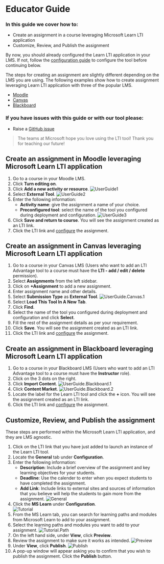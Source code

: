 # Educator Guide

### In this guide we cover how to:
- Create an assignment in a course leveraging Microsoft Learn LTI application
- Customize, Review, and Publish the assignment

By now, you should already configured the Learn LTI application in your LMS. If not, follow the [configuration guide](./CONFIGURATION_GUIDE.md) to configure the tool before continuing below.

The steps for creating an assignment are slightly different depending on the LMS you are using. The following examples show how to create assignment leveraging Learn LTI application with three of the popular LMS.

- [Moodle](#Create-an-assignment-in-Moodle-leveraging-Microsoft-Learn-LTI-application)
- [Canvas](#Create-an-assignment-in-Canvas-leveraging-Microsoft-Learn-LTI-application)
- [Blackboard](#Create-an-assignment-in-Blackboard-leveraging-Microsoft-Learn-LTI-application)

### If you have issues with this guide or with our tool please:
- Raise a [GitHub issue](https://github.com/microsoft/Learn-LTI/issues/new?WT.mc_id=learnlti-github-cxa)

> The teams at Microsoft hope you love using the LTI tool! Thank you for teaching our future!

## Create an assignment in Moodle leveraging Microsoft Learn LTI application

1. Go to a course in your Moodle LMS.
2. Click **Turn editing on**.
3. Click **Add a new activity or resource**. 
![UserGuide1](/images/UserGuide.1.PNG)
4. Select **External Tool**.
![UserGuide2](/images/UserGuide.2.PNG)
5. Enter the following information:
   * **Activity name**: give the assignment a name of your choice.
   * **Preconfigured tool**: select the name of the tool you configured during deployment and configuration.
![UserGuide3](/images/UserGuide.3.PNG)
7. Click **Save and return to course**. You will see the assignment created as an LTI link. 
6. Click the LTI link and [configure](#Customize-Review-and-Publish-the-assignment) the assignment.

## Create an assignment in Canvas leveraging Microsoft Learn LTI application

1. Go to a course in your Canvas LMS (Users who want to add an LTI Advantage tool to a course must have the **LTI - add / edit / delete** permission).
2. Select **Assignments** from the left sidebar.
3. Click on **+Assignment** to add a new assignment.
4. Enter assignment name and other details.
5. Select **Submission Type** as **External Tool**.
![UserGuide.Canvas.1](/images/UserGuide.Canvas.1.png)
6. Select **Load This Tool In A New Tab**.
7. Click **Find**.
8. Select the name of the tool you configured during deployment and configuration and click **Select**.
9. Fill the rest of the assignment details as per your requirement.
10. Click **Save**. You will see the assignment created as an LTI link.
11. Click the LTI link and [configure](#Customize-Review-and-Publish-the-assignment) the assignment.

## Create an assignment in Blackboard leveraging Microsoft Learn LTI application

1. Go to a course in your Blackboard LMS (Users who want to add an LTI Advantage tool to a course must have the **Instructor** role).
2. Click on the 3 dots on the right.
3. Click **Import Content**.
![UserGuide.Blackboard.1](/images/UserGuide.Blackboard.1.png)
4. Click **Content Market**.
![UserGuide.Blackboard.2](/images/UserGuide.Blackboard.2.png)
5. Locate the label for the Learn LTI tool and click the **+** icon. You will see the assignment created as an LTI link.
6. Click the LTI link and [configure](#Customize-Review-and-Publish-the-assignment) the assignment.

## Customize, Review, and Publish the assignment

These steps are performed within the Microsoft Learn LTI application, and they are LMS agnostic.

1. Click on the LTI link that you have just added to launch an instance of the Learn LTI tool. 
2. Locate the **General** tab under **Configuration**.
3. Enter the following information:
   * **Description**: Include a brief overview of the assignment and key learning objectives for your students.
   * **Deadline**: Use the calender to enter when you expect students to have completed the assignment.
   * **Add Link**: Include links to external sites and sources of information that you believe will help the students to gain more from the assignment.
![General](/images/Configuration.General.PNG)
4. Click the **MS Learn** under **Configuration**.   
![Tutorial](/images/Configurations.Tutorial.ClickBubble.png)
5. From the MS Learn tab, you can search for learning paths and modules from Microsoft Learn to add to your assignment.
6. Select the learning paths and modules you want to add to your assignment. 
![Tutorial.Path](/images/Configurations.Tutorial.Path.png)
7. On the left hand side, under **View**, click **Preview**.
8. Review the assignment to make sure it works as intended.
![Preview](/images/View.Preview.PNG)
9. Under **View**, click **Publish**.
![Publish](/images/View.Preview.Publish.png)
10. A pop-up window will appear asking you to confirm that you wish to publish the assignment. Click the **Publish** button.
